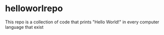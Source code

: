 # helloworlrepo
This repo is a collection of code that prints "Hello World!" in every computer language that exist
